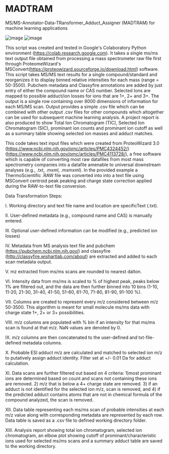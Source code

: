 # MADTRAM
MS/MS-Annotator-Data-TRansformer_Adduct_Assigner (MADTRAM) for machine learning applications

![image](https://user-images.githubusercontent.com/8357088/167742737-9eb36d46-e431-456e-a29c-4177308506c4.png)
![image](https://user-images.githubusercontent.com/8357088/167742794-61d776ee-52d0-4df3-b073-12315bbb699d.png)

This script was created and tested in Google's Colaboratory Python environment (https://colab.research.google.com). It takes a single ms/ms text output file obtained from processing a mass spectrometer raw file first through ProteomeWizard's MSConvert(https://proteowizard.sourceforge.io/download.html) software. This script takes MS/MS text results for a single compound/standard and reorganizes it to display binned relative intensities for each mass (range = 50-3500). Pubchem metadata and Classyfire annotations are added by just entry of either the compound name or CAS number. Selected Ions are mapped to possible adduct/ion losses for ions that are 1+, 2+ and 3+. The output is a single row containing over 8000 dimensions of information for each MS/MS scan. Output provides a simple .csv file which can be combined with other output .csv files for other compounds which altogether can be used for subsequent machine learning analysis. A project report is also produced to show Total Ion Chromatogram (TIC), Selected Ion Chromatogram (SIC), prominant ion counts and prominant ion cutoff as well as a summary table showing selected ion masses and adduct matches.

This code takes text input files which were created from ProteoWizard 3.0 (https://www.ncbi.nlm.nih.gov/pmc/articles/PMC4324452/) (https://www.ncbi.nlm.nih.gov/pmc/articles/PMC4113728/), a free software which is capable of converting most raw datafiles from most mass spectrometry companies into a datafile amenable to universal downstream analyses (e.g., .txt, .mxml, .msmxml). In the provided example a ThermoScientific .RAW file was converted into into a text file using MSConvert centroid peak peaking and charge state correction applied during the RAW-to-text file conversion.

Data Transformation Steps:

I. Working directory and text file name and location are specificText (.txt).

II. User-defined metadata (e.g., compound name and CAS) is manually entered.

III. Optional user-defined information can be modified (e.g., predicted ion losses)

IV. Metadata from MS analysis text file and pubchem (https://pubchem.ncbi.nlm.nih.gov/) and classyfire (http://classyfire.wishartlab.com/about) are extracted and added to each scan metadata output.

V. mz extracted from ms/ms scans are rounded to nearest dalton.

VI. Intensity data from ms/ms is scaled to % of highest peak, peaks below 1% are filtered out, and the data are then further binned into 10 bins (1-10, 11-20, 21-30, 31-40, 41-50, 51-60, 61-70, 71-80, 81-90, 91-100 %).

VII. Columns are created to represent every m/z considered between m/z 50-3500. This algorithm is meant for small molecule ms/ms data with charge state 1+, 2+ or 3+ possibilities.

VIII. m/z columns are populated with % bin if an intensity for that ms/ms scan is found at that m/z. NaN values are denoted by 0.

IX. m/z columns are then concatenated to the user-defined and txt-file-defined metadata columns.

X. Probable ESI adduct m/z are calculated and matched to selected ion m/z to putatively assign adduct identity. Filter set at +/- 0.01 Da for adduct calculation.

XI. Data scans are further filtered out based on 4 criteria: 1)most prominant ions are determined based on count and scans not containing these ions are removed. 2) m/z that is below a 4+ charge state are removed. 3) if an adduct is not identified for the selected ion m/z, scan is removed, and 4) if the predicted adduct contains atoms that are not in chemical formula of the compound analyzed, the scan is removed.

XII. Data table representing each ms/ms scan of probable intensities at each m/z value along with corresponding metadata are represented by each row.
Data table is saved as a .csv file to defined working directory folder.

XIII. Analysis report showing total ion chromatogram, selected ion chromatogram, an elbow plot showing cutoff of prominant/characteristic ions used for selected ms/ms scans and a summary adduct table are saved to the working directory.

